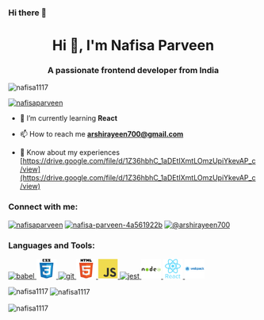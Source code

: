 ### Hi there 👋

<!--
**Nafisa1117/Nafisa1117** is a ✨ _special_ ✨ repository because its `README.md` (this file) appears on your GitHub profile.

Here are some ideas to get you started:

- 🔭 I’m currently working on ...
- 🌱 I’m currently learning ...
- 👯 I’m looking to collaborate on ...
- 🤔 I’m looking for help with ...
- 💬 Ask me about ...
- 📫 How to reach me: ...
- 😄 Pronouns: ...
- ⚡ Fun fact: ...
-->

<h1 align="center">Hi 👋, I'm Nafisa Parveen</h1>
<h3 align="center">A passionate frontend developer from India</h3>


<p align="left"> <img src="https://komarev.com/ghpvc/?username=nafisa1117&label=Profile%20views&color=0e75b6&style=flat" alt="nafisa1117" /> </p>

<p align="left"> <a href="https://twitter.com/nafisaparveen" target="blank"><img src="https://img.shields.io/twitter/follow/nafisaparveen?logo=twitter&style=for-the-badge" alt="nafisaparveen" /></a> </p>

- 🌱 I’m currently learning **React**

- 📫 How to reach me **arshirayeen700@gmail.com**

- 📄 Know about my experiences [https://drive.google.com/file/d/1Z36hbhC_1aDEtIXmtLOmzUpiYkevAP_c/view](https://drive.google.com/file/d/1Z36hbhC_1aDEtIXmtLOmzUpiYkevAP_c/view)

<h3 align="left">Connect with me:</h3>
<p align="left">
<a href="https://twitter.com/nafisaparveen" target="blank"><img align="center" src="https://raw.githubusercontent.com/rahuldkjain/github-profile-readme-generator/master/src/images/icons/Social/twitter.svg" alt="nafisaparveen" height="30" width="40" /></a>
<a href="https://linkedin.com/in/nafisa-parveen-4a561922b" target="blank"><img align="center" src="https://raw.githubusercontent.com/rahuldkjain/github-profile-readme-generator/master/src/images/icons/Social/linked-in-alt.svg" alt="nafisa-parveen-4a561922b" height="30" width="40" /></a>
<a href="https://www.hackerrank.com/@arshirayeen700" target="blank"><img align="center" src="https://raw.githubusercontent.com/rahuldkjain/github-profile-readme-generator/master/src/images/icons/Social/hackerrank.svg" alt="@arshirayeen700" height="30" width="40" /></a>
</p>

<h3 align="left">Languages and Tools:</h3>
<p align="left"> <a href="https://babeljs.io/" target="_blank" rel="noreferrer"> <img src="https://www.vectorlogo.zone/logos/babeljs/babeljs-icon.svg" alt="babel" width="40" height="40"/> </a> <a href="https://www.w3schools.com/css/" target="_blank" rel="noreferrer"> <img src="https://raw.githubusercontent.com/devicons/devicon/master/icons/css3/css3-original-wordmark.svg" alt="css3" width="40" height="40"/> </a> <a href="https://git-scm.com/" target="_blank" rel="noreferrer"> <img src="https://www.vectorlogo.zone/logos/git-scm/git-scm-icon.svg" alt="git" width="40" height="40"/> </a> <a href="https://www.w3.org/html/" target="_blank" rel="noreferrer"> <img src="https://raw.githubusercontent.com/devicons/devicon/master/icons/html5/html5-original-wordmark.svg" alt="html5" width="40" height="40"/> </a> <a href="https://developer.mozilla.org/en-US/docs/Web/JavaScript" target="_blank" rel="noreferrer"> <img src="https://raw.githubusercontent.com/devicons/devicon/master/icons/javascript/javascript-original.svg" alt="javascript" width="40" height="40"/> </a> <a href="https://jestjs.io" target="_blank" rel="noreferrer"> <img src="https://www.vectorlogo.zone/logos/jestjsio/jestjsio-icon.svg" alt="jest" width="40" height="40"/> </a> <a href="https://nodejs.org" target="_blank" rel="noreferrer"> <img src="https://raw.githubusercontent.com/devicons/devicon/master/icons/nodejs/nodejs-original-wordmark.svg" alt="nodejs" width="40" height="40"/> </a> <a href="https://reactjs.org/" target="_blank" rel="noreferrer"> <img src="https://raw.githubusercontent.com/devicons/devicon/master/icons/react/react-original-wordmark.svg" alt="react" width="40" height="40"/> </a> <a href="https://webpack.js.org" target="_blank" rel="noreferrer"> <img src="https://raw.githubusercontent.com/devicons/devicon/d00d0969292a6569d45b06d3f350f463a0107b0d/icons/webpack/webpack-original-wordmark.svg" alt="webpack" width="40" height="40"/> </a> </p>

<p><img align="left" src="https://github-readme-stats.vercel.app/api/top-langs?username=nafisa1117&show_icons=true&locale=en&layout=compact" alt="nafisa1117" /></p>

<p>&nbsp;<img align="center" src="https://github-readme-stats.vercel.app/api?username=nafisa1117&show_icons=true&locale=en" alt="nafisa1117" /></p>

<p><img align="center" src="https://github-readme-streak-stats.herokuapp.com/?user=nafisa1117&" alt="nafisa1117" /></p>

